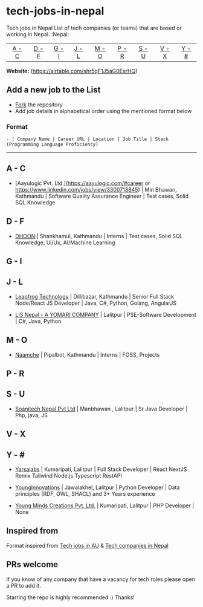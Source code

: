 # tech-jobs-in-nepal

Tech jobs in Nepal
List of tech companies (or teams) that are based or working in Nepal. :Nepal:

|                 |                 |                 |                 |                 |                 |                 |                 |                 |
| :-------------: | :-------------: | :-------------: | :-------------: | :-------------: | :-------------: | :-------------: | :-------------: | :-------------: |
| [A - C](#a---c) | [D - F](#d---f) | [G - I](#g---i) | [J - L](#j---l) | [M - O](#m---o) | [P - R](#p---r) | [S - U](#s---u) | [V - X](#v---x) | [Y - \#](#y---) |

**Website:** (https://airtable.com/shr5qF1J5aG0EsrHQ)

## Add a new job to the List

- [Fork](https://github.com/milanshresta/tech-jobs-in-nepal.git) the repository
- Add job details in alphabetical order using the mentioned format below

### Format

```
- | Company Name | Career URL | Location | Job Title | Stack (Programming Language Proficiency)
```

---
## A - C

- [Aayulogic Pvt. Ltd.](https://aayulogic.com/#career or https://www.linkedin.com/jobs/view/3300713845) | Min Bhawan, Kathmandu | Software Quality Assurance Engineer | Test cases, Solid SQL Knowledge

## D - F

- [DHOON](https://dhoon.co) | Shankhamul, Kathmandu | Interns | Test cases, Solid SQL Knowledge, Ui/Ux, AI/Machine Learning

## G - I

## J - L

- [Leapfrog Technology](https://career.lftechnology.com/o/senior-full-stack-nodereact-js-developer) | Dillibazar, Kathmandu | Senior Full Stack Node/React JS Developer |  Java, C#, Python, Golang, AngularJS

- [LIS Nepal - A YOMARI COMPANY](https://lisnepal.com.np/career/) | Lalitpur | PSE-Software Development |  C#, Java, Python

## M - O

- [Naamche](https://naamche.com) | Pipalbot, Kathmandu | Interns | FOSS, Projects 

## P - R

## S - U

- [Soanitech Nepal Pvt Ltd](https://soanitech.com/careers/) | Manbhawan , Lalitpur | Sr Java Developer | Php, java, JS

## V - X

## Y - \#

- [Yarsalabs](https://www.yarsalabs.com/jobs/engineering/) | Kumaripati, Lalitpur | Full Stack Developer | React NextJS Remix Tailwind Node.js Typescript RestAPI

- [YoungInnovations](https://younginnovations.com.np/career/python-developer) | Jawalakhel, Lalitpur | Python Developer | Data principles (RDF, OWL, SHACL) and 3+ Years experience

- [Young Minds Creations Pvt. Ltd.](jobs@youngminds.com.np) | Kumaripati, Lalitpur | PHP Developer | None

## Inspired from

Format inspired from [Tech jobs in AU](https://github.com/geshan/au-companies-providing-work-visa-sponsorship)
& [Tech companies in Nepal](https://github.com/mesaugat/tech-companies-in-nepal)

## PRs welcome

If you know of any company that have a vacancy for tech roles please open a PR to add it. 

Starring the repo is highly recommended :) Thanks!

